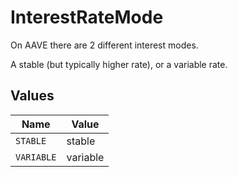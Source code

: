 # InterestRateMode

On AAVE there are 2 different interest modes.

A stable (but typically higher rate), or a variable rate.


## Values

| Name       | Value      |
| ---------- | ---------- |
| `STABLE`   | stable     |
| `VARIABLE` | variable   |